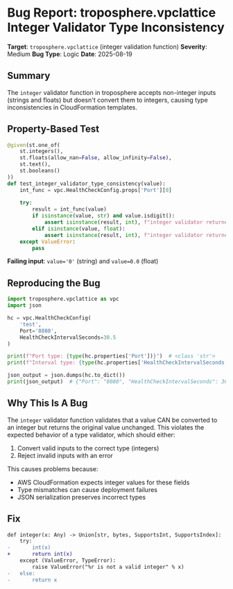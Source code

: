 # Bug Report: troposphere.vpclattice Integer Validator Type Inconsistency

**Target**: `troposphere.vpclattice` (integer validation function)
**Severity**: Medium
**Bug Type**: Logic
**Date**: 2025-08-19

## Summary

The `integer` validator function in troposphere accepts non-integer inputs (strings and floats) but doesn't convert them to integers, causing type inconsistencies in CloudFormation templates.

## Property-Based Test

```python
@given(st.one_of(
    st.integers(),
    st.floats(allow_nan=False, allow_infinity=False),
    st.text(),
    st.booleans()
))
def test_integer_validator_type_consistency(value):
    int_func = vpc.HealthCheckConfig.props['Port'][0]
    
    try:
        result = int_func(value)
        if isinstance(value, str) and value.isdigit():
            assert isinstance(result, int), f"integer validator returned {type(result).__name__} for string '{value}', expected int"
        elif isinstance(value, float):
            assert isinstance(result, int), f"integer validator returned {type(result).__name__} for float {value}, expected int"
    except ValueError:
        pass
```

**Failing input**: `value='0'` (string) and `value=0.0` (float)

## Reproducing the Bug

```python
import troposphere.vpclattice as vpc
import json

hc = vpc.HealthCheckConfig(
    'test',
    Port='8080',
    HealthCheckIntervalSeconds=30.5
)

print(f"Port type: {type(hc.properties['Port'])}")  # <class 'str'>
print(f"Interval type: {type(hc.properties['HealthCheckIntervalSeconds'])}")  # <class 'float'>

json_output = json.dumps(hc.to_dict())
print(json_output)  # {"Port": "8080", "HealthCheckIntervalSeconds": 30.5}
```

## Why This Is A Bug

The `integer` validator function validates that a value CAN be converted to an integer but returns the original value unchanged. This violates the expected behavior of a type validator, which should either:
1. Convert valid inputs to the correct type (integers)
2. Reject invalid inputs with an error

This causes problems because:
- AWS CloudFormation expects integer values for these fields
- Type mismatches can cause deployment failures
- JSON serialization preserves incorrect types

## Fix

```diff
def integer(x: Any) -> Union[str, bytes, SupportsInt, SupportsIndex]:
    try:
-       int(x)
+       return int(x)
    except (ValueError, TypeError):
        raise ValueError("%r is not a valid integer" % x)
-   else:
-       return x
```